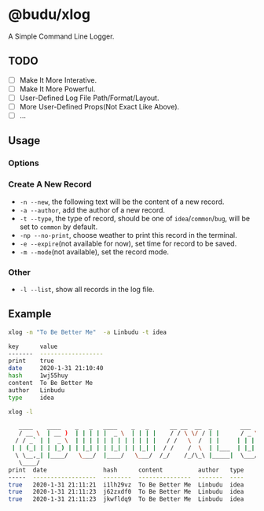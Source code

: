 # @budu/xlog

A Simple Command Line Logger.

## TODO

- [ ] Make It More Interative.
- [ ] Make It More Powerful.
- [ ] User-Defined Log File Path/Format/Layout.
- [ ] More User-Defined Props(Not Exact Like Above).
- [ ] ...

## Usage

### Options

### Create A New Record

- `-n --new`, the following text will be the content of a new record.
- `-a --author`, add the author of a new record.
- `-t --type`, the type of record, should be one of `idea`/`common`/`bug`, will be set to `common` by default.
- `-np --no-print`, choose weather to print this record in the terminal.
- `-e --expire`(not available for now), set time for record to be saved.
- `-m --mode`(not available), set the record mode.

### Other

- `-l --list`, show all records in the log file.

## Example

```bash
xlog -n "To Be Better Me"  -a Linbudu -t idea
```

```bash
key      value
-------  ------------------
print    true
date     2020-1-31 21:10:40
hash     1wj55huy
content  To Be Better Me
author   Linbudu
type     idea
```

```bash
xlog -l
```

```bash
   ____    ____    _   _   ____    _   _      __ __  __  _        ___     ____ 
   / __ \  | __ )  | | | | |  _ \  | | | |    / / \ \/ / | |      / _ \   / ___|
  / / _` | |  _ \  | | | | | | | | | | | |   / /   \  /  | |     | | | | | |  _ 
 | | (_| | | |_) | | |_| | | |_| | | |_| |  / /    /  \  | |___  | |_| | | |_| |
  \ \__,_| |____/   \___/  |____/   \___/  /_/    /_/\_\ |_____|  \___/   \____|
   \____/
print  date                hash      content          author   type
-----  ------------------  --------  ---------------  -------  ----
true   2020-1-31 21:11:21  i1lh29vz  To Be Better Me  Linbudu  idea
true   2020-1-31 21:11:23  j62zxdf0  To Be Better Me  Linbudu  idea
true   2020-1-31 21:11:23  jkwfldq9  To Be Better Me  Linbudu  idea
```
